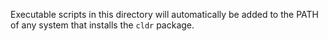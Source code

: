 Executable scripts in this directory will automatically be added to the PATH
of any system that installs the `cldr` package.
